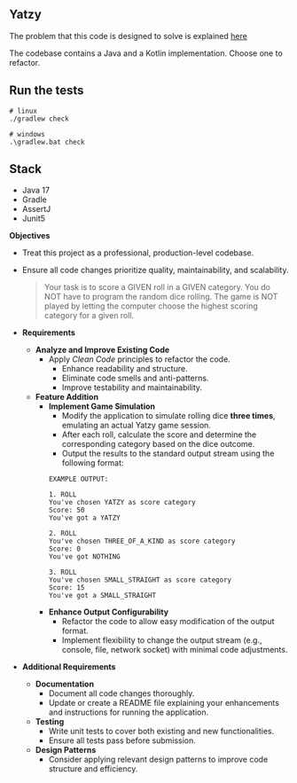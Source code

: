 ## Yatzy

The problem that this code is designed to solve is
explained [here](https://sammancoaching.org/kata_descriptions/yatzy.html)

The codebase contains a Java and a Kotlin implementation. Choose one to refactor.

## Run the tests

```shell
# linux
./gradlew check
```

```shell
# windows
.\gradlew.bat check
```

## Stack

- Java 17
- Gradle
- AssertJ
- Junit5

**Objectives**

- Treat this project as a professional, production-level codebase.
- Ensure all code changes prioritize quality, maintainability, and scalability.

  > Your task is to score a GIVEN roll in a GIVEN category. You do NOT have to program the random dice rolling. The game is NOT played by letting the computer choose the
  highest scoring category for a given roll.
- **Requirements**
    - **Analyze and Improve Existing Code**
        - Apply *Clean Code* principles to refactor the code.
            - Enhance readability and structure.
            - Eliminate code smells and anti-patterns.
            - Improve testability and maintainability.
    - **Feature Addition**
        - **Implement Game Simulation**
            - Modify the application to simulate rolling dice **three times**, emulating an actual Yatzy game session.
            - After each roll, calculate the score and determine the corresponding category based on the dice outcome.
            - Output the results to the standard output stream using the following format:
            ```text
            EXAMPLE OUTPUT:
              
            1. ROLL
            You've chosen YATZY as score category
            Score: 50
            You've got a YATZY
              
            2. ROLL
            You've chosen THREE_OF_A_KIND as score category
            Score: 0
            You've got NOTHING
              
            3. ROLL
            You've chosen SMALL_STRAIGHT as score category
            Score: 15
            You've got a SMALL_STRAIGHT
            ```
        - **Enhance Output Configurability**
            - Refactor the code to allow easy modification of the output format.
            - Implement flexibility to change the output stream (e.g., console, file, network socket) with minimal code adjustments.
- **Additional Requirements**
    - **Documentation**
        - Document all code changes thoroughly.
        - Update or create a README file explaining your enhancements and instructions for running the application.
    - **Testing**
        - Write unit tests to cover both existing and new functionalities.
        - Ensure all tests pass before submission.
    - **Design Patterns**
        - Consider applying relevant design patterns to improve code structure and efficiency.
